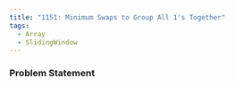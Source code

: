 ```yaml
---
title: "1151: Minimum Swaps to Group All 1's Together"
tags:
  - Array
  - SlidingWindow
---
```

### Problem Statement

